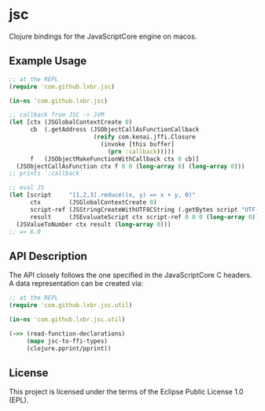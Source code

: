 # jsc

Clojure bindings for the JavaScriptCore engine on macos.

## Example Usage

```clojure
;; at the REPL
(require 'com.github.lxbr.jsc)

(in-ns 'com.github.lxbr.jsc)

;; callback from JSC -> JVM
(let [ctx (JSGlobalContextCreate 0)
      cb  (.getAddress (JSObjectCallAsFunctionCallback
                        (reify com.kenai.jffi.Closure
                          (invoke [this buffer]
                            (prn :callback)))))
      f   (JSObjectMakeFunctionWithCallback ctx 0 cb)]
  (JSObjectCallAsFunction ctx f 0 0 (long-array 0) (long-array 0)))
;; prints `:callback`

;; eval JS
(let [script     "[1,2,3].reduce((x, y) => x + y, 0)"
      ctx        (JSGlobalContextCreate 0)
      script-ref (JSStringCreateWithUTF8CString (.getBytes script "UTF-8"))
      result     (JSEvaluateScript ctx script-ref 0 0 0 (long-array 0))]
  (JSValueToNumber ctx result (long-array 0)))
;; => 6.0
```

## API Description

The API closely follows the one specified in the JavaScriptCore C headers.
A data representation can be created via:

```clojure
;; at the REPL
(require 'com.github.lxbr.jsc.util)

(in-ns 'com.github.lxbr.jsc.util)

(->> (read-function-declarations)
     (mapv jsc-to-ffi-types)
     (clojure.pprint/pprint))
```

## License

This project is licensed under the terms of the Eclipse Public License 1.0 (EPL).


